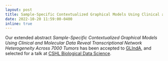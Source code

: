 ```yaml
---
layout: post
title: Sample-Specific Contextualized Graphical Models Using Clinical and Molecular Data Reveal Transcriptional Network Heterogeneity Across 7000 Tumors
date: 2022-10-20 11:59:00-0400
inline: true
---
```


Our extended abstract _Sample-Specific Contextualized Graphical Models Using Clinical and Molecular Data Reveal Transcriptional Network Heterogeneity Across 7000 Tumors_ 
has been accepted to 
[GLIndA](https://sites.google.com/view/glinda2022/accepted-papers?authuser=0), 
and selected for a talk at 
[CSHL Biological Data Science](https://meetings.cshl.edu/abstracts.aspx?meet=DATA&year=22).

